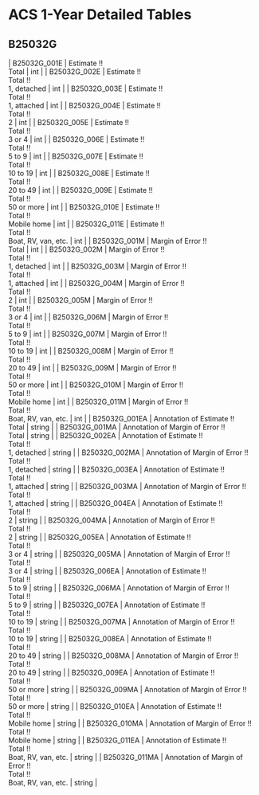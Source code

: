 # ACS 1-Year Detailed Tables

## B25032G

| B25032G_001E | Estimate !!<br>Total | int |
| B25032G_002E | Estimate !!<br>Total !!<br>1, detached | int |
| B25032G_003E | Estimate !!<br>Total !!<br>1, attached | int |
| B25032G_004E | Estimate !!<br>Total !!<br>2 | int |
| B25032G_005E | Estimate !!<br>Total !!<br>3 or 4 | int |
| B25032G_006E | Estimate !!<br>Total !!<br>5 to 9 | int |
| B25032G_007E | Estimate !!<br>Total !!<br>10 to 19 | int |
| B25032G_008E | Estimate !!<br>Total !!<br>20 to 49 | int |
| B25032G_009E | Estimate !!<br>Total !!<br>50 or more | int |
| B25032G_010E | Estimate !!<br>Total !!<br>Mobile home | int |
| B25032G_011E | Estimate !!<br>Total !!<br>Boat, RV, van, etc. | int |
| B25032G_001M | Margin of Error !!<br>Total | int |
| B25032G_002M | Margin of Error !!<br>Total !!<br>1, detached | int |
| B25032G_003M | Margin of Error !!<br>Total !!<br>1, attached | int |
| B25032G_004M | Margin of Error !!<br>Total !!<br>2 | int |
| B25032G_005M | Margin of Error !!<br>Total !!<br>3 or 4 | int |
| B25032G_006M | Margin of Error !!<br>Total !!<br>5 to 9 | int |
| B25032G_007M | Margin of Error !!<br>Total !!<br>10 to 19 | int |
| B25032G_008M | Margin of Error !!<br>Total !!<br>20 to 49 | int |
| B25032G_009M | Margin of Error !!<br>Total !!<br>50 or more | int |
| B25032G_010M | Margin of Error !!<br>Total !!<br>Mobile home | int |
| B25032G_011M | Margin of Error !!<br>Total !!<br>Boat, RV, van, etc. | int |
| B25032G_001EA | Annotation of Estimate !!<br>Total | string |
| B25032G_001MA | Annotation of Margin of Error !!<br>Total | string |
| B25032G_002EA | Annotation of Estimate !!<br>Total !!<br>1, detached | string |
| B25032G_002MA | Annotation of Margin of Error !!<br>Total !!<br>1, detached | string |
| B25032G_003EA | Annotation of Estimate !!<br>Total !!<br>1, attached | string |
| B25032G_003MA | Annotation of Margin of Error !!<br>Total !!<br>1, attached | string |
| B25032G_004EA | Annotation of Estimate !!<br>Total !!<br>2 | string |
| B25032G_004MA | Annotation of Margin of Error !!<br>Total !!<br>2 | string |
| B25032G_005EA | Annotation of Estimate !!<br>Total !!<br>3 or 4 | string |
| B25032G_005MA | Annotation of Margin of Error !!<br>Total !!<br>3 or 4 | string |
| B25032G_006EA | Annotation of Estimate !!<br>Total !!<br>5 to 9 | string |
| B25032G_006MA | Annotation of Margin of Error !!<br>Total !!<br>5 to 9 | string |
| B25032G_007EA | Annotation of Estimate !!<br>Total !!<br>10 to 19 | string |
| B25032G_007MA | Annotation of Margin of Error !!<br>Total !!<br>10 to 19 | string |
| B25032G_008EA | Annotation of Estimate !!<br>Total !!<br>20 to 49 | string |
| B25032G_008MA | Annotation of Margin of Error !!<br>Total !!<br>20 to 49 | string |
| B25032G_009EA | Annotation of Estimate !!<br>Total !!<br>50 or more | string |
| B25032G_009MA | Annotation of Margin of Error !!<br>Total !!<br>50 or more | string |
| B25032G_010EA | Annotation of Estimate !!<br>Total !!<br>Mobile home | string |
| B25032G_010MA | Annotation of Margin of Error !!<br>Total !!<br>Mobile home | string |
| B25032G_011EA | Annotation of Estimate !!<br>Total !!<br>Boat, RV, van, etc. | string |
| B25032G_011MA | Annotation of Margin of Error !!<br>Total !!<br>Boat, RV, van, etc. | string |

